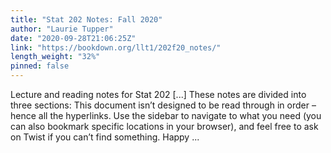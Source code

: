 ```yaml
---
title: "Stat 202 Notes: Fall 2020"
author: "Laurie Tupper"
date: "2020-09-28T21:06:25Z"
link: "https://bookdown.org/llt1/202f20_notes/"
length_weight: "32%"
pinned: false
---
```


Lecture and reading notes for Stat 202 [...] These notes are divided into three sections: This document isn’t designed to be read through in order – hence all the hyperlinks. Use the sidebar to navigate to what you need (you can also bookmark specific locations in your browser), and feel free to ask on Twist if you can’t find something. Happy ...
